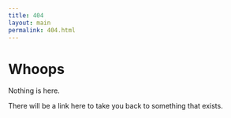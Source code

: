 ```yaml
---
title: 404
layout: main
permalink: 404.html
---
```


# Whoops

Nothing is here. 

There will be a link here to take you back to something that exists.